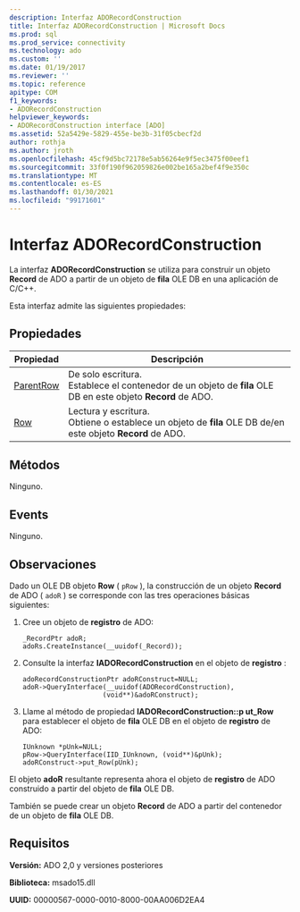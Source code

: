 ```yaml
---
description: Interfaz ADORecordConstruction
title: Interfaz ADORecordConstruction | Microsoft Docs
ms.prod: sql
ms.prod_service: connectivity
ms.technology: ado
ms.custom: ''
ms.date: 01/19/2017
ms.reviewer: ''
ms.topic: reference
apitype: COM
f1_keywords:
- ADORecordConstruction
helpviewer_keywords:
- ADORecordConstruction interface [ADO]
ms.assetid: 52a5429e-5829-455e-be3b-31f05cbecf2d
author: rothja
ms.author: jroth
ms.openlocfilehash: 45cf9d5bc72178e5ab56264e9f5ec3475f00eef1
ms.sourcegitcommit: 33f0f190f962059826e002be165a2bef4f9e350c
ms.translationtype: MT
ms.contentlocale: es-ES
ms.lasthandoff: 01/30/2021
ms.locfileid: "99171601"
---
```

# <a name="adorecordconstruction-interface"></a>Interfaz ADORecordConstruction
La interfaz **ADORecordConstruction** se utiliza para construir un objeto **Record** de ADO a partir de un objeto de **fila** OLE DB en una aplicación de C/C++.  
  
 Esta interfaz admite las siguientes propiedades:  
  
## <a name="properties"></a>Propiedades  
  
|Propiedad|Descripción|  
|-|-|  
|[ParentRow](./parentrow-property-ado.md)|De solo escritura.<br />Establece el contenedor de un objeto de **fila** OLE DB en este objeto **Record** de ADO.|  
|[Row](./row-property-ado.md)|Lectura y escritura.<br />Obtiene o establece un objeto de **fila** OLE DB de/en este objeto **Record** de ADO.|  
  
## <a name="methods"></a>Métodos  
 Ninguno.  
  
## <a name="events"></a>Events  
 Ninguno.  
  
## <a name="remarks"></a>Observaciones  
 Dado un OLE DB objeto **Row** ( `pRow` ), la construcción de un objeto **Record** de ADO ( `adoR` ) se corresponde con las tres operaciones básicas siguientes:  
  
1.  Cree un objeto de **registro** de ADO:  
  
    ```  
    _RecordPtr adoR;  
    adoRs.CreateInstance(__uuidof(_Record));  
    ```  
  
2.  Consulte la interfaz **IADORecordConstruction** en el objeto de **registro** :  
  
    ```  
    adoRecordConstructionPtr adoRConstruct=NULL;  
    adoR->QueryInterface(__uuidof(ADORecordConstruction),  
                        (void**)&adoRConstruct);  
    ```  
  
3.  Llame al método de propiedad **IADORecordConstruction::p ut_Row** para establecer el objeto de **fila** OLE DB en el objeto de **registro** de ADO:  
  
    ```  
    IUnknown *pUnk=NULL;  
    pRow->QueryInterface(IID_IUnknown, (void**)&pUnk);  
    adoRConstruct->put_Row(pUnk);  
    ```  
  
 El objeto **adoR** resultante representa ahora el objeto de **registro** de ADO construido a partir del objeto de **fila** OLE DB.  
  
 También se puede crear un objeto **Record** de ADO a partir del contenedor de un objeto de **fila** OLE DB.  
  
## <a name="requirements"></a>Requisitos  
 **Versión:** ADO 2,0 y versiones posteriores  
  
 **Biblioteca:** msado15.dll  
  
 **UUID:** 00000567-0000-0010-8000-00AA006D2EA4